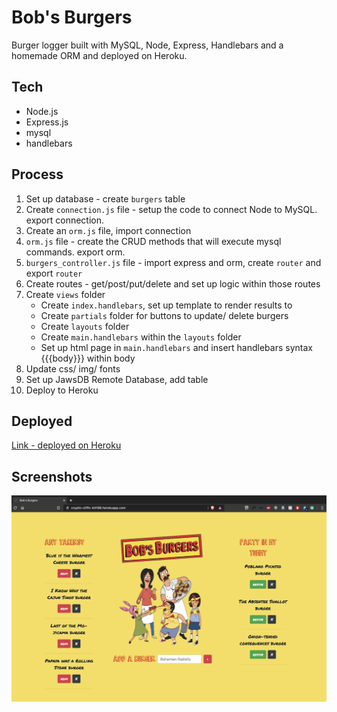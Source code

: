 # **Bob's Burgers**

Burger logger built with MySQL, Node, Express, Handlebars and a homemade ORM and deployed on Heroku.

## Tech
* Node.js
* Express.js
* mysql
* handlebars

## Process
1. Set up database - create `burgers` table
2. Create `connection.js` file - setup the code to connect Node to MySQL. export connection.
3. Create an `orm.js` file, import connection
4. `orm.js` file - create the CRUD methods that will execute mysql commands. export orm.
5. `burgers_controller.js` file - import express and orm, create `router` and export `router`
6. Create routes - get/post/put/delete and set up logic within those routes
7. Create `views` folder
    + Create `index.handlebars`, set up template to render results to
    + Create `partials` folder for buttons to update/ delete burgers
    + Create `layouts` folder
    + Create `main.handlebars` within the `layouts` folder
    + Set up html page in `main.handlebars` and insert handlebars syntax {{{body}}} within body
8. Update css/ img/ fonts
9. Set up JawsDB Remote Database, add table
10. Deploy to Heroku

## Deployed
[Link - deployed on Heroku](https://cryptic-cliffs-44198.herokuapp.com/)

## Screenshots 
![demo](./demo.png)